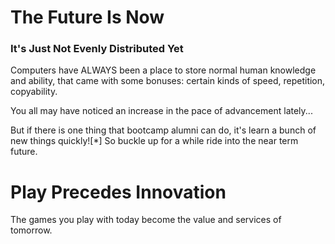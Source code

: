 # The Future Is Now

### It's Just Not Evenly Distributed Yet

Computers have ALWAYS been a place to store normal human knowledge and ability, that came with some bonuses: certain kinds of speed, repetition, copyability.

You all may have noticed an increase in the pace of advancement lately...

But if there is one thing that bootcamp alumni can do, it's learn a bunch of new things quickly![*] So buckle up for a while ride into the near term future.

# Play Precedes Innovation

The games you play with today become the value and services of tomorrow.
